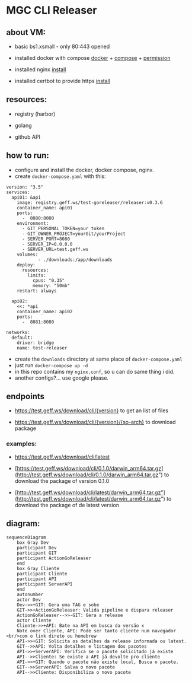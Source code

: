 # MGC CLI Releaser

## about VM:
- basic bs1.xsmall - only 80:443 opened 

- installed docker with compose [docker](https://docs.docker.com/engine/install/ubuntu/) + [compose](https://www.digitalocean.com/community/tutorials/how-to-install-and-use-docker-compose-on-ubuntu-20-04) + [permission](https://stackoverflow.com/questions/48957195/how-to-fix-docker-got-permission-denied-issue)

- installed nginx [install](https://ubuntu.com/tutorials/install-and-configure-nginx#2-installing-nginx)

- installed certbot to provide https [install](https://certbot.eff.org/instructions?ws=nginx&os=ubuntufocal)


## resources:
- registry (harbor)

- golang

- github API

## how to run:
- configure and install the docker, docker compose, nginx.
- create `docker-compose.yaml` with this:
```
version: "3.5"
services:
  api01: &api
    image: registry.geff.ws/test-goreleaser/releaser:v0.3.6
    container_name: api01
    ports:
      -  8080:8080
    environment:
      - GIT_PERSONAL_TOKEN=your token
      - GIT_OWNER_PROJECT=yourGit/yourProject
      - SERVER_PORT=8080
      - SERVER_IP=0.0.0.0
      - SERVER_URL=test.geff.ws
    volumes:
            - ./downloads:/app/downloads
    deploy:
      resources:
        limits:
          cpus: "0.35"
          memory: "50mb"
    restart: always

  api02:
    <<: *api
    container_name: api02
    ports:
      -  8081:8080

networks:
  default:
    driver: bridge
    name: test-releaser

```
- create the `downloads` directory at same place of `docker-compose.yaml`
- just run `docker-compose up -d`
- in this repo contains my `nginx.conf`, so u can do same thing i did.
- another configs?... use google please.

## endpoints

- https://test.geff.ws/download/cli/{version} to get an list of files

- https://test.geff.ws/download/cli/{version}/{so-arch} to download package

### examples: 
-   https://test.geff.ws/download/cli/latest

-   [https://test.geff.ws/download/cli/0.1.0/darwin_arm64.tar.gz](http://test.geff.ws/download/cli/0.1.0/darwin_arm64.tar.gz") to download the package of version 0.1.0

-   [http://test.geff.ws/download/cli/latest/darwin_arm64.tar.gz"](http://test.geff.ws/download/cli/latest/darwin_arm64.tar.gz") to download the package of de latest version

## diagram:
```mermaid
sequenceDiagram
    box Gray Dev
    participant Dev
    participant GIT
    participant ActionGoReleaser
    end
    box Gray Cliente
    participant Cliente
    participant API
    participant ServerAPI
    end
    autonumber
    actor Dev
    Dev->>+GIT: Gera uma TAG e sobe
    GIT->>+ActionGoReleaser: Valida pipeline e dispara releaser
    ActionGoReleaser-->>-GIT: Gera a release
    actor Cliente
    Cliente->>+API: Bate na API em busca da versão x
    Note over Cliente, API: Pode ser tanto cliente num navegador <br/>com o link direto ou homebrew
    API->>+GIT: Solicita os detalhes da release informada ou latest.
    GIT-->>API: Volta detalhes e listagem dos pacotes
    API->>+ServerAPI: Verifica se o pacote solicitado já existe
    API-->>Cliente: Se existe a API já devolte pro cliente
    API->>+GIT: Quando o pacote não existe local, Busca o pacote.
    GIT-->>ServerAPI: Salva o novo pacote
    API-->>Cliente: Disponibiliza o novo pacote
```
